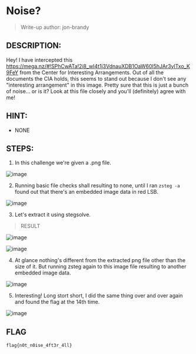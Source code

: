 # Noise?
> Write-up author: jon-brandy
## DESCRIPTION:
Hey! I have intercepted this https://mega.nz/#!SPhCwATa!2i8_wI4t1j3VdnauXDB1OaW60l5hJAr3ylTxo_K9FeY from the Center for Interesting Arrangements. 
Out of all the documents the CIA holds, this seems to stand out because I don't see any "interesting arrangement" in this image. 
Pretty sure that this is just a bunch of noise... or is it? Look at this file closely and you'll (definitely) agree with me!
## HINT:
- NONE
## STEPS:
1. In this challenge we're given a .png file.

![image](https://github.com/Bread-Yolk/ctflearnwu/assets/70703371/da587c4b-c95f-4738-954c-6844cf2d23bb)

2. Running basic file checks shall resulting to none, until I ran `zsteg -a` found out that there's an embedded image data in red LSB.

![image](https://github.com/Bread-Yolk/ctflearnwu/assets/70703371/92a07872-f7b0-4066-bcfb-f7dbeb8a9bc2)


3. Let's extract it using stegsolve.

> RESULT


![image](https://github.com/Bread-Yolk/ctflearnwu/assets/70703371/a92582df-f0f8-4957-82aa-a7ae4a0da92b)


![image](https://github.com/Bread-Yolk/ctflearnwu/assets/70703371/6e8f7e61-c8d8-4d6d-aee6-93816d3571bc)



4. At glance nothing's different from the extracted png file other than the size of it. But running zsteg again to this image file resulting to another embedded image data.

![image](https://github.com/Bread-Yolk/ctflearnwu/assets/70703371/9511f2c7-b043-4392-903d-58a0e1a33c2e)


5. Interesting! Long stort short, I did the same thing over and over again and found the flag at the 14th time.

![image](https://github.com/Bread-Yolk/ctflearnwu/assets/70703371/40b3cac8-564a-41a8-90f5-38f29fd61af1)


## FLAG

```
flag{n0t_n0ise_4ft3r_4ll}
```
